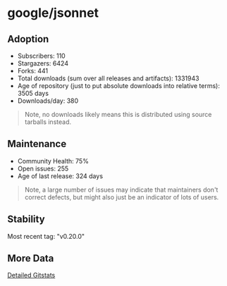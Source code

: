 # google/jsonnet

## Adoption

- Subscribers: 110
- Stargazers: 6424
- Forks: 441
- Total downloads (sum over all releases and artifacts): 1331943
- Age of repository (just to put absolute downloads into relative terms): 3505 days
- Downloads/day: 380

> Note, no downloads likely means this is distributed using source tarballs instead.

## Maintenance

- Community Health: 75%
- Open issues: 255
- Age of last release: 324 days

> Note, a large number of issues may indicate that maintainers don't correct defects, but might also
> just be an indicator of lots of users.

## Stability

Most recent tag: "v0.20.0"

## More Data

[Detailed Gitstats](/bazel-catalog/gitstats/google/jsonnet)

